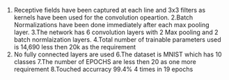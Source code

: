 1. Receptive fields have been captured at each line and 3x3 filters as kernels have been used for the convolution opeartion.
2.Batch Normalizations have been done immediately after each max pooling layer.
3.The network has 6 convolution layers with 2 Max pooling and 2 batch normlaization layers.
4.Total number of trainable parameters used is 14,690 less then 20k as the requirement 
5. No fully connected layers are used
6.The dataset is MNIST which has 10 classes
7.The number of EPOCHS are less then 20 as one more requirement
8.Touched accurracy 99.4% 4 times in 19 epochs
